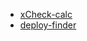 - [xCheck-calc](https://eternalrival.github.io/rsschool-stuff/xcheck-calc)
- [deploy-finder](https://eternalrival.github.io/rsschool-stuff/deploy-finder)
